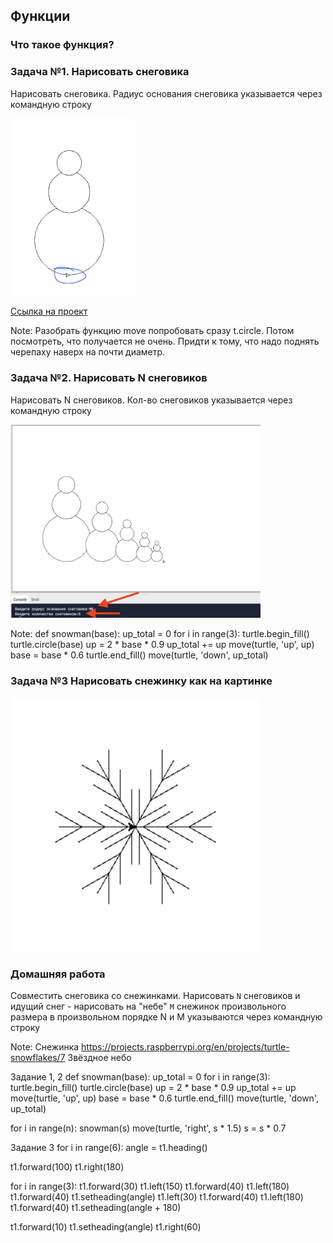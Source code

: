 ## Функции



### Что такое функция?



### Задача №1. Нарисовать снеговика

Нарисовать снеговика. Радиус основания снеговика указывается через командную строку

<img src="./assets/snowman_1.png" alt="drawing" width="200"/>

[Ссылка на проект](https://replit.com/team/PythonClubByBeginner/Snowman)

Note:
Разобрать функцию move
попробовать сразу t.circle. Потом посмотреть, что получается не очень.
Придти к тому, что надо поднять черепаху наверх на почти диаметр.


### Задача №2. Нарисовать N снеговиков

Нарисовать N снеговиков. Кол-во снеговиков указывается через командную строку

<img src="./assets/snowman_2.png" alt="drawing" width="400"/>

Note:
def snowman(base):
  up_total = 0
  for i in range(3):
    turtle.begin_fill()
    turtle.circle(base)
    up = 2 * base * 0.9
    up_total += up
    move(turtle, 'up', up)
    base = base * 0.6
    turtle.end_fill()
  move(turtle, 'down', up_total)



### Задача №3 Нарисовать снежинку как на картинке

<img src="./assets/snowflake.png" alt="drawing" width="400"/>



### Домашняя работа

Совместить снеговика со снежинками. Нарисовать `N` снеговиков и идущий снег - нарисовать на "небе" `M` снежинок произвольного размера в произвольном порядке
N и M указываются через командную строку

Note:
Снежинка
https://projects.raspberrypi.org/en/projects/turtle-snowflakes/7
Звёздное небо

Задание 1, 2
def snowman(base):
  up_total = 0
  for i in range(3):
    turtle.begin_fill()
    turtle.circle(base)
    up = 2 * base * 0.9
    up_total += up
    move(turtle, 'up', up)
    base = base * 0.6
    turtle.end_fill()
  move(turtle, 'down', up_total)

for i in range(n):
  snowman(s)
  move(turtle, 'right', s * 1.5)
  s = s * 0.7

Задание 3
for i in range(6):
  angle = t1.heading()

  t1.forward(100)
  t1.right(180)

  for i in range(3):
    t1.forward(30)
    t1.left(150)
    t1.forward(40)
    t1.left(180)
    t1.forward(40)
    t1.setheading(angle)
    t1.left(30)
    t1.forward(40)
    t1.left(180)
    t1.forward(40)
    t1.setheading(angle + 180)

  t1.forward(10)
  t1.setheading(angle)
  t1.right(60)
